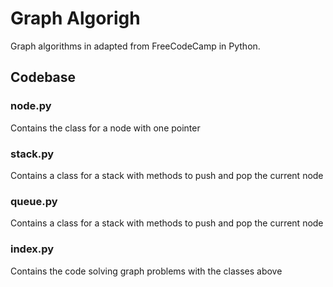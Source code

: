 # Graph Algorigh

Graph algorithms in adapted from FreeCodeCamp in Python.

## Codebase

### node.py

Contains the class for a node with one pointer

### stack.py

Contains a class for a stack with methods to push and pop the current node

### queue.py

Contains a class for a stack with methods to push and pop the current node

### index.py

Contains the code solving graph problems with the classes above